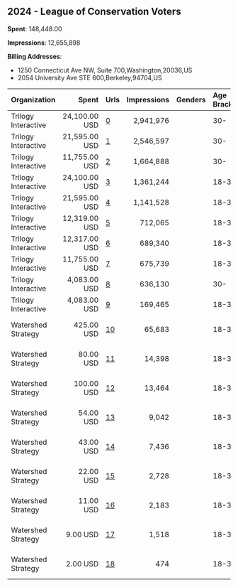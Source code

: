 ## 2024 - League of Conservation Voters 
**Spent**: 148,448.00

**Impressions**: 12,655,898

**Billing Addresses**: 
- 1250 Connecticut Ave NW, Suite 700,Washington,20036,US
- 2054 University Ave STE 600,Berkeley,94704,US

|Organization|Spent|Urls|Impressions|Genders|Age Brackets|Country Codes|Billing Addresses|
|:---|---:|:---|---:|:---|:---|:---|:---|
|Trilogy Interactive|24,100.00 USD|[0](https://www.snap.com/political-ads/asset/31d31f20ac09638349365e446c1aa502a99abd94f869b1664583b6eb0d7039ca?mediaType=mp4)|2,941,976||30-|united states|2054 University Ave STE 600,Berkeley,94704,US|
|Trilogy Interactive|21,595.00 USD|[1](https://www.snap.com/political-ads/asset/d3aecd12791e90ac851e7c299ba510e878bad124ee671fce74864ac20a6cec57?mediaType=mp4)|2,546,597||30-|united states|2054 University Ave STE 600,Berkeley,94704,US|
|Trilogy Interactive|11,755.00 USD|[2](https://www.snap.com/political-ads/asset/2a6d831f2dc1c4482e451181666d6eee07db96a81b4aa8ea035021bd81b4d3bc?mediaType=mp4)|1,664,888||30-|united states|2054 University Ave STE 600,Berkeley,94704,US|
|Trilogy Interactive|24,100.00 USD|[3](https://www.snap.com/political-ads/asset/852b9d5752bfba35d49ecbf8eb82d76fe9c829430dc669fd3b249cf0319b9109?mediaType=mp4)|1,361,244||18-30|united states|2054 University Ave STE 600,Berkeley,94704,US|
|Trilogy Interactive|21,595.00 USD|[4](https://www.snap.com/political-ads/asset/a93e795dae1953a5302b67bdaf6fd81dc33cfa5c6fab23c12b45aace27c2c17e?mediaType=mp4)|1,141,528||18-30|united states|2054 University Ave STE 600,Berkeley,94704,US|
|Trilogy Interactive|12,319.00 USD|[5](https://www.snap.com/political-ads/asset/994e3b5aeaa6cad6b643b3ff980a954af88aa37fc47aa9b54a6f4bc82c622527?mediaType=mp4)|712,065||18-30|united states|2054 University Ave STE 600,Berkeley,94704,US|
|Trilogy Interactive|12,317.00 USD|[6](https://www.snap.com/political-ads/asset/b7c60cdaf6e2b06c71fdc80ad73471084e411ecc6bb4cd7dc9131147eeaa4bce?mediaType=mp4)|689,340||18-30|united states|2054 University Ave STE 600,Berkeley,94704,US|
|Trilogy Interactive|11,755.00 USD|[7](https://www.snap.com/political-ads/asset/a93e795dae1953a5302b67bdaf6fd81dc33cfa5c6fab23c12b45aace27c2c17e?mediaType=mp4)|675,739||18-30|united states|2054 University Ave STE 600,Berkeley,94704,US|
|Trilogy Interactive|4,083.00 USD|[8](https://www.snap.com/political-ads/asset/aabf74ff28a2d690ad092bd7097bbe5062784681760a8fc5c9c3c72ac7f8290e?mediaType=mp4)|636,130||30-|united states|2054 University Ave STE 600,Berkeley,94704,US|
|Trilogy Interactive|4,083.00 USD|[9](https://www.snap.com/political-ads/asset/b7c60cdaf6e2b06c71fdc80ad73471084e411ecc6bb4cd7dc9131147eeaa4bce?mediaType=mp4)|169,465||18-30|united states|2054 University Ave STE 600,Berkeley,94704,US|
|Watershed Strategy|425.00 USD|[10](https://www.snap.com/political-ads/asset/629f36a58a2c0f5333166228d2918ee18fc2574104ee44ca2f5cd996b118d79d?mediaType=png)|65,683||18-35|united states|1250 Connecticut Ave NW, Suite 700,Washington,20036,US|
|Watershed Strategy|80.00 USD|[11](https://www.snap.com/political-ads/asset/65710776d03673bf5e0776e96b9a5814cec8a192f09e81141c7f7ebbafa45fd2?mediaType=mp4)|14,398||18-35|united states|1250 Connecticut Ave NW, Suite 700,Washington,20036,US|
|Watershed Strategy|100.00 USD|[12](https://www.snap.com/political-ads/asset/629f36a58a2c0f5333166228d2918ee18fc2574104ee44ca2f5cd996b118d79d?mediaType=png)|13,464||18-35|united states|1250 Connecticut Ave NW, Suite 700,Washington,20036,US|
|Watershed Strategy|54.00 USD|[13](https://www.snap.com/political-ads/asset/629f36a58a2c0f5333166228d2918ee18fc2574104ee44ca2f5cd996b118d79d?mediaType=png)|9,042||18-35|united states|1250 Connecticut Ave NW, Suite 700,Washington,20036,US|
|Watershed Strategy|43.00 USD|[14](https://www.snap.com/political-ads/asset/79cef1ee9479485bb917fb701fa27165dd192198ccead542a83b9d4d1e94de6c?mediaType=png)|7,436||18-35|united states|1250 Connecticut Ave NW, Suite 700,Washington,20036,US|
|Watershed Strategy|22.00 USD|[15](https://www.snap.com/political-ads/asset/18dc2db1e5c41492574b922b57c802500cf7768ed2db73bb5c4023229744cb16?mediaType=png)|2,728||18-35|united states|1250 Connecticut Ave NW, Suite 700,Washington,20036,US|
|Watershed Strategy|11.00 USD|[16](https://www.snap.com/political-ads/asset/65710776d03673bf5e0776e96b9a5814cec8a192f09e81141c7f7ebbafa45fd2?mediaType=mp4)|2,183||18-35|united states|1250 Connecticut Ave NW, Suite 700,Washington,20036,US|
|Watershed Strategy|9.00 USD|[17](https://www.snap.com/political-ads/asset/65710776d03673bf5e0776e96b9a5814cec8a192f09e81141c7f7ebbafa45fd2?mediaType=mp4)|1,518||18-35|united states|1250 Connecticut Ave NW, Suite 700,Washington,20036,US|
|Watershed Strategy|2.00 USD|[18](https://www.snap.com/political-ads/asset/19722a150e3c927d3a79b14f57b27d2dbffd1d0c569b605612ea4a5a96cf0df9?mediaType=png)|474||18-35|united states|1250 Connecticut Ave NW, Suite 700,Washington,20036,US|
